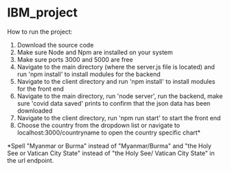 # IBM_project

How to run the project:

1. Download the source code
2. Make sure Node and Npm are installed on your system
3. Make sure ports 3000 and 5000 are free
3. Navigate to the main directory (where the server.js file is located) and run 'npm install' to install modules for the backend
4. Navigate to the client directory and run 'npm install' to install modules for the front end
5. Navigate to the main directory, run 'node server', run the backend, make sure 'covid data saved' prints to confirm that the json data has been downloaded
6. Navigate to the client directory, run 'npm run start' to start the front end
7. Choose the country from the dropdown list or navigate to localhost:3000/countryname to open the country specific chart*

*Spell "Myanmar or Burma" instead of "Myanmar/Burma" and "the Holy See or Vatican City State" instead of "the Holy See/ Vatican City State" in the url endpoint.

